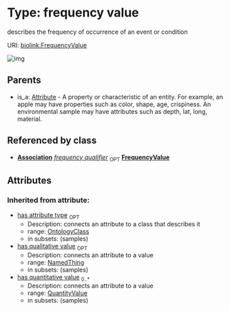 
# Type: frequency value


describes the frequency of occurrence of an event or condition

URI: [biolink:FrequencyValue](https://w3id.org/biolink/vocab/FrequencyValue)


![img](http://yuml.me/diagram/nofunky;dir:TB/class/[QuantityValue],[OntologyClass],[NamedThing],[FrequencyQualifierMixin]-%20frequency%20qualifier%200..1>[FrequencyValue&#124;id(i):string;name(i):label_type;category(i):iri_type%20%2B],[Attribute]^-[FrequencyValue],[FrequencyQualifierMixin],[Attribute],[Association])

## Parents

 *  is_a: [Attribute](Attribute.md) - A property or characteristic of an entity. For example, an apple may have properties such as color, shape, age, crispiness. An environmental sample may have attributes such as depth, lat, long, material.

## Referenced by class

 *  **[Association](Association.md)** *[frequency qualifier](frequency_qualifier.md)*  <sub>OPT</sub>  **[FrequencyValue](FrequencyValue.md)**

## Attributes


### Inherited from attribute:

 * [has attribute type](has_attribute_type.md)  <sub>OPT</sub>
    * Description: connects an attribute to a class that describes it
    * range: [OntologyClass](OntologyClass.md)
    * in subsets: (samples)
 * [has qualitative value](has_qualitative_value.md)  <sub>OPT</sub>
    * Description: connects an attribute to a value
    * range: [NamedThing](NamedThing.md)
    * in subsets: (samples)
 * [has quantitative value](has_quantitative_value.md)  <sub>0..*</sub>
    * Description: connects an attribute to a value
    * range: [QuantityValue](QuantityValue.md)
    * in subsets: (samples)
